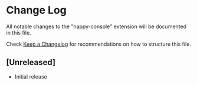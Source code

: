 # Change Log

All notable changes to the "happy-console" extension will be documented in this file.

Check [Keep a Changelog](http://keepachangelog.com/) for recommendations on how to structure this file.

## [Unreleased]

- Initial release